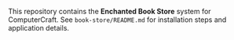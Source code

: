 This repository contains the **Enchanted Book Store** system for ComputerCraft.
See `book-store/README.md` for installation steps and application details.
